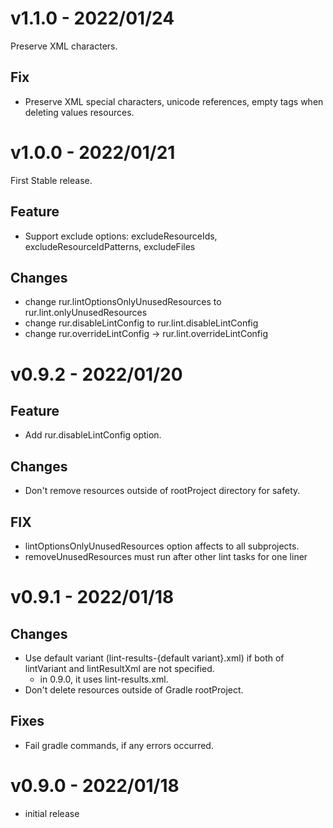 # v1.1.0 - 2022/01/24

Preserve XML characters.

## Fix

* Preserve XML special characters, unicode references, empty tags when deleting values resources.

# v1.0.0 - 2022/01/21

First Stable release.

## Feature

* Support exclude options: excludeResourceIds, excludeResourceIdPatterns, excludeFiles

## Changes

* change rur.lintOptionsOnlyUnusedResources to rur.lint.onlyUnusedResources
* change rur.disableLintConfig to rur.lint.disableLintConfig
* change rur.overrideLintConfig -> rur.lint.overrideLintConfig

# v0.9.2 - 2022/01/20

## Feature

* Add rur.disableLintConfig option.

## Changes

* Don't remove resources outside of rootProject directory for safety.

## FIX

* lintOptionsOnlyUnusedResources option affects to all subprojects.
* removeUnusedResources must run after other lint tasks for one liner

# v0.9.1 - 2022/01/18

## Changes

* Use default variant (lint-results-{default variant}.xml) if both of lintVariant and lintResultXml
  are not specified.
  * in 0.9.0, it uses lint-results.xml.
* Don't delete resources outside of Gradle rootProject.

## Fixes

* Fail gradle commands, if any errors occurred.

# v0.9.0 - 2022/01/18

* initial release
